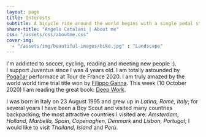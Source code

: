 ```yaml
---
layout: page
title: Interests
subtitle: A bicycle ride around the world begins with a single pedal stroke - Scott Stoll
share-title: "Angelo Catalani | About me"
css: "/assets/css/aboutme.css"
cover-img:
  - "/assets/img/beautiful-images/bike.jpg" : "Landscape"
---
```


<div id="aboutme-section">

<p class="about-text">
<span class="fa fa-heart about-icon"></span>
I'm addicted to soccer, cycling, reading and meeting new people :).<br> I support Juventus since I was 4 years old. I am totally astounded by <a href="https://en.wikipedia.org/wiki/Tadej_Poga%C4%8Dar">Pogačar</a> performace at Tour de France 2020. I am truly amazed by the world world time trial title won by <a href="https://en.wikipedia.org/wiki/Filippo_Ganna">Filippo Ganna</a>. This week (10 October 2020) I am reading the great book: <a href="https://www.amazon.it/Deep-Work-Focused-Success-Distracted-ebook/dp/B013UWFM52">Deep Work</a>.
</p>


<p class="about-text">
<span class="fa fa-globe-americas about-icon"></span>
I was born in Italy on 23 August 1995 and grew up in <i>Latina, Rome, Italy</i>; for several years I have been a Boy Scout and visited many countries backpacking; the most attractive countries I visited are: <i>Amsterdam, Holland</i>, <i>Marbella, Spain</i>, <i>Copenaghen, Denmark</i> and <i>Lisbon, Portugal</i>; I would like to visit <i>Thailand</i>, <i>Island</i> and <i>Perù</i>.
</p>
</div>
